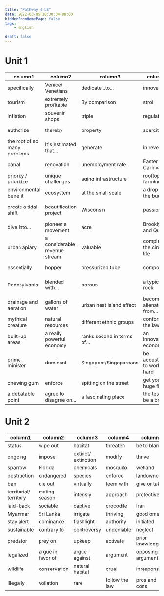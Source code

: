 ```yaml
---
title: "Pathway 4 LS"
date: 2022-03-05T10:30:34+08:00
hiddenFromHomePage: false
tags:
    - english

draft: false
---
```


# Unit 1

| **column1**                  | **column2**                   | **column3**                 | **column4**                   | **column5**               |
|------------------------------|-------------------------------|-----------------------------|-------------------------------|---------------------------|
| specifically                 | Venice/ Venetians             | dedicate...to...            | innovative                    | barrier                   |
| tourism                      | extremely profitable          | By comparison               | strol                         | gondolas                  |
| inflation                    | souvenir shops                | triple                      | regulate                      | residential buildings     |
| authorize                    | thereby                       | property                    | scarcity                      | affordable housing        |
| the root of so many problems | It's estimated that...        | generate                    | in revenue                    | financial pressure        |
| canal                        | renovation                    | unemployment rate           | Easter and Carnival           | maximize                  |
| priority / prioritize        | unique challenges             | aging infrastructure        | rooftop farming               | tremendous                |
| environmental benefit        | ecosystem                     | at the small scale          | a drop in the bucket          | gain momentum             |
| create a tidal shift         | beautification project        | Wisconsin                   | passion                       | absolutely no utilization |
| dive into...                 | pioneer a movement            | acre                        | Brooklyn and Queens           | core business             |
| urban apiary                 | a considerable revenue stream | valuable                    | complete the circle of life   | blower truck              |
| essentially                  | hopper                        | pressurized tube            | compost                       | mushroom production       |
| Pennsylvania                 | blended with...               | porous                      | a typical rock                | harbor microbial activity |
| drainage and aeration        | gallons of water              | urban heat island effect    | become alienated from...      | a significant fraction    |
| mythical creature            | natural resources             | different ethnic groups     | conform to the laws           | urbanized                 |
| built-up areas               | a really powerful economy     | ranks second in terms of... | an innovative economy         | affluent countries        |
| prime minister               | dominant                      | Singapore/Singaporeans      | be accustomed to working hard | internalize               |
| chewing gum                  | enforce                       | spitting on the street      | get you a huge fine           | flush the toilet          |
| a debatable point            | agree to disagree on...       | a fascinating place         | the test will be a breeze     | a life saver              |


# Unit 2

| **column1**            | **column2**       | **column3**         | **column4**    | **column5**       |
|------------------------|-------------------|---------------------|----------------|-------------------|
| status                 | wipe out          | habitat             | threaten       | be to blame       |
| ongoing                | impose            | extinct/ extinction | modify         | thrive            |
| sparrow                | Florida           | chemicals           | mosquito       | wetland           |
| destruction            | endangered        | species             | enforce        | landowner         |
| ban                    | die out           | virtually           | teem with      | give or take      |
| territorial/ territory | mating season     | intensly            | approach       | protective        |
| laid-back              | sociable          | captive             | crocodile      | Iran              |
| Myanmar                | Sri Lanka         | irrigate            | thriving       | good omen         |
| stay alert             | dominance         | flashlight          | authority      | initiated         |
| sustainable            | contrary to       | controversy         | undeniable     | neglect           |
| predator               | prey on           | upkeep              | activate       | prior knowledge   |
| legalized              | argue in favor of | argue against       | argument       | opposing argument |
| wildlife               | conservation      | natural habitat     | cruel          | inresponsibly     |
| illegally              | voilation         | rare                | follow the law | pros and cons     |

